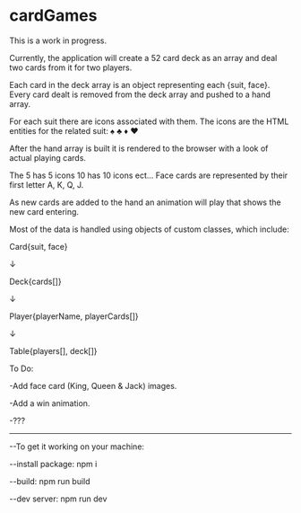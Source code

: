 # cardGames

This is a work in progress.

Currently, the application will create a 52 card deck as an array and deal two cards from it for two players.

Each card in the deck array is an object representing each {suit, face}.
Every card dealt is removed from the deck array and pushed to a hand array.

For each suit there are icons associated with them. The icons are the HTML entities for the related suit: &#9824; &#9827; &#9830; &#9829;

After the hand array is built it is rendered to the browser with a look of actual playing cards. 

The 5 has 5 icons 10 has 10 icons ect... Face cards are represented by their first letter A, K, Q, J.

As new cards are added to the hand an animation will play that shows the new card entering.

Most of the data is handled using objects of custom classes, which include:

Card{suit, face}

&#8595;

Deck{cards[]}

&#8595;

Player{playerName, playerCards[]}

&#8595;

Table{players[], deck[]}

To Do:

-Add face card (King, Queen & Jack) images.

-Add a win animation.

-???

____________________________________


--To get it working on your machine:

--install package: npm i

--build: npm run build

--dev server: npm run dev

